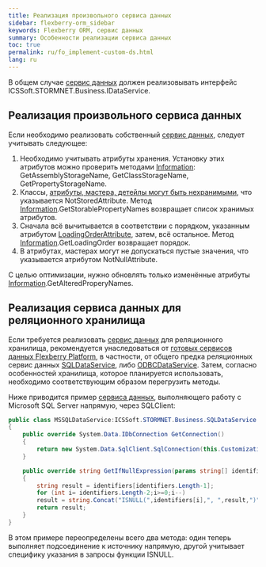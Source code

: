 ```yaml
---
title: Реализация произвольного сервиса данных
sidebar: flexberry-orm_sidebar
keywords: Flexberry ORM, сервис данных
summary: Особенности реализации сервиса данных
toc: true
permalink: ru/fo_implement-custom-ds.html
lang: ru
---
```


В общем случае [сервис данных](fo_data-service.html) должен реализовывать интерфейс ICSSoft.STORMNET.Business.IDataService.

## Реализация произвольного сервиса данных

Если необходимо реализовать собственный [сервис данных](fo_data-service.html), следует учитывать следующее:

1. Необходимо учитывать атрибуты хранения. Установку этих атрибутов можно проверить методами [Information](fo_methods-class-information.html): GetAssemblyStorageName, GetClassStorageName, GetPropertyStorageName.
2. Классы, [атрибуты, мастера, детейлы могут быть нехранимыми](fo_not-stored-attributes.html), что указывается NotStoredAttribute. Метод [Information](fo_methods-class-information.html).GetStorablePropertyNames возвращает список хранимых атрибутов.
3. Сначала всё вычитывается в соответствии с порядком, указанным атрибутом [LoadingOrderAttribute](fo_order-loading-property.html), затем, всё остальное. Метод [Information](fo_methods-class-information.html).GetLoadingOrder возвращает порядок.
4. В атрибутах, мастерах могут не допускаться пустые значения, что указывается атрибутом NotNullAttribute.

С целью оптимизации, нужно обновлять только изменённые атрибуты [Information](fo_methods-class-information.html).GetAlteredProperyNames.

## Реализация сервиса данных для реляционного хранилища

Если требуется реализовать [сервис данных](fo_data-service.html) для реляционного хранилища, рекомендуется унаследоваться от [готовых сервисов данных Flexberry Platform](fo_standard-data-services.html), в частности, от общего предка реляционных сервис данных [SQLDataService](fo_sql-data-service.html), либо [ODBCDataService](fo_odbc-data-service.html). Затем, согласно особенностей хранилища, которое планируется использовать, необходимо соответствующим образом перегрузить методы.

Ниже приводится пример [сервиса данных](fo_data-service.html), выполняющего работу с Microsoft SQL Server напрямую, через SQLClient:

``` csharp
public class MSSQLDataService:ICSSoft.STORMNET.Business.SQLDataService
{
    public override System.Data.IDbConnection GetConnection()
    {
        return new System.Data.SqlClient.SqlConnection(this.CustomizationString);
    }

    public override string GetIfNullExpression(params string[] identifiers)
    {
        string result = identifiers[identifiers.Length-1];
        for (int i= identifiers.Length-2;i>=0;i--)
        result = string.Concat("ISNULL(",identifiers[i],", ",result,")");
        return result;
    } 
}
```

В этом примере переопределены всего два метода: один теперь выполняет подсоединение к источнику напрямую, другой учитывает специфику указания в запросы функции ISNULL.
